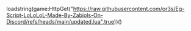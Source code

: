 loadstring(game:HttpGet("https://raw.githubusercontent.com/or3s/Eg-Script-LoLoLoL-Made-By-Zabiols-On-Discord/refs/heads/main/updated.lua",true))()
